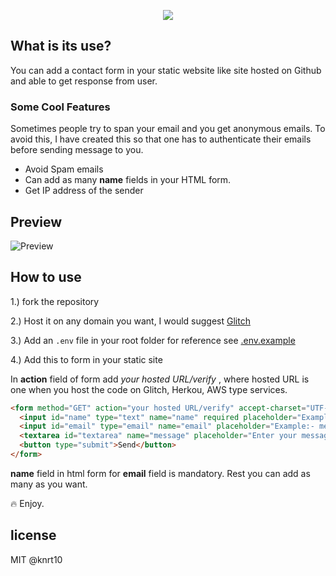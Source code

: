 
<p align="center">
<img src="https://user-images.githubusercontent.com/24803604/42569454-28c50a24-852e-11e8-8a7a-fa424515587d.png" />
</p>

## What is its use?

You can add a contact form in your static website like site hosted on Github and able to get response from user.

### Some Cool Features

Sometimes people try to span your email and you get anonymous emails. To avoid this, I have created this so that one has to authenticate their emails before sending message to you.

- Avoid Spam emails
- Can add as many **name** fields in your HTML form.
- Get IP address of the sender

## Preview

![Preview](https://user-images.githubusercontent.com/24803604/42724391-02045486-878f-11e8-8af4-4e30c6a8ee3d.gif)

## How to use

1.) fork the repository

2.) Host it on any domain you want, I would suggest [Glitch](https://glitch.com/)

3.) Add an `.env` file in your root folder for reference see [.env.example](https://github.com/knrt10/static-contact-validatedForm/blob/master/.env.example)

4.) Add this to form in your static site

In **action** field of form add *your hosted URL/verify* , where hosted URL is one when you host the code on Glitch, Herkou, AWS type services.

```html
<form method="GET" action="your hosted URL/verify" accept-charset="UTF-8" >
  <input id="name" type="text" name="name" required placeholder="Example:- Messi | Ronaldo">
  <input id="email" type="email" name="email" placeholder="Example:- messi@ronaldo.com" required>                
  <textarea id="textarea" name="message" placeholder="Enter your message" required ></textarea>
  <button type="submit">Send</button>
</form>
```

**name** field in html form for **email** field is mandatory. Rest you can add as many as you want.

:fire: Enjoy.

## license

MIT @knrt10
